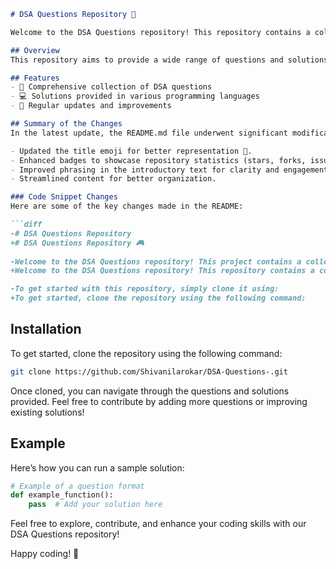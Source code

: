 ```markdown
# DSA Questions Repository 🎉

Welcome to the DSA Questions repository! This repository contains a collection of data structure and algorithm questions to help you master coding interviews and improve your problem-solving skills.

## Overview
This repository aims to provide a wide range of questions and solutions related to Data Structures and Algorithms (DSA). It is designed to help you practice and enhance your coding skills effectively.

## Features
- 📝 Comprehensive collection of DSA questions
- 💻 Solutions provided in various programming languages
- 🔄 Regular updates and improvements

## Summary of the Changes
In the latest update, the README.md file underwent significant modifications to enhance clarity and engagement. Here are some of the key changes made in the README:

- Updated the title emoji for better representation 🎉.
- Enhanced badges to showcase repository statistics (stars, forks, issues, etc.).
- Improved phrasing in the introductory text for clarity and engagement.
- Streamlined content for better organization.

### Code Snippet Changes
Here are some of the key changes made in the README:

```diff
-# DSA Questions Repository
+# DSA Questions Repository 🎮
 
-Welcome to the DSA Questions repository! This project contains a collection of Data Structure and Algorithm questions designed to help you improve your coding skills.
+Welcome to the DSA Questions repository! This repository contains a collection of data structure and algorithm questions to help you master coding interviews and improve your problem-solving skills.

-To get started with this repository, simply clone it using:
+To get started, clone the repository using the following command:
```

## Installation
To get started, clone the repository using the following command:

```bash
git clone https://github.com/Shivanilarokar/DSA-Questions-.git
```

Once cloned, you can navigate through the questions and solutions provided. Feel free to contribute by adding more questions or improving existing solutions!

## Example
Here’s how you can run a sample solution:

```python
# Example of a question format
def example_function():
    pass  # Add your solution here
```

Feel free to explore, contribute, and enhance your coding skills with our DSA Questions repository!

Happy coding! 🚀
```